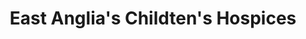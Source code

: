 ---
title: "East Anglia's Childten's Hospices"
url: /dovercourt/east-anglias-childtens-hospices/
shop: Gebrauchtwaren
---